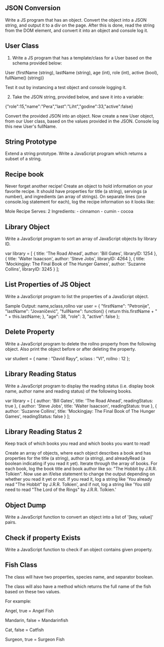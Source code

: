 ## JSON Conversion

Write a JS program that has an object.
Convert the object into a JSON string, and output it to a div on the page.
After this is done, read the string from the DOM element, and convert it into an object and console log it.

## User Class

1. Write a JS program that has a template/class for a User based on the schema provided below:

User {firstName (string), lastName (string), age (int), role (int), active (bool), fullName() (string)}

Test it out by instancing a test object and console logging it.

2. Take the JSON string, provided below, and save it into a variable:

{"role":15,"name":"Pera","last":"Liht","godine":33,"active":false}

Convert the provided JSON into an object.
Now create a new User object, from our User class, based on the values provided in the JSON.
Console log this new User's fullName.

## String Prototype

Extend a string prototype. Write a JavaScript program which returns a subset of a string.

## Recipe book

Never forget another recipe! Create an object to hold information on your favorite recipe. It should have properties for title (a string), servings (a number), and ingredients (an array of strings). On separate lines (one console.log statement for each), log the recipe information so it looks like:

Mole Recipe Serves: 2 Ingredients: - cinnamon - cumin - cocoa

## Library Object

Write a JavaScript program to sort an array of JavaScript objects by library ID.

var library = [ { title: 'The Road Ahead', author: 'Bill Gates', libraryID: 1254 }, { title: 'Walter Isaacson', author: 'Steve Jobs', libraryID: 4264 }, { title: 'Mockingjay: The Final Book of The Hunger Games', author: 'Suzanne Collins', libraryID: 3245 } ];

## List Properties of JS Object

Write a JavaScript program to list the properties of a JavaScript object.

Sample Output: name,sclass,rollno
var user = { "firstName": "Petronije", "lastName": "Jovaničević", "fullName": function() { return this.firstName + " " + this.lastName; }, "age": 38, "role": 3, "active": false };

## Delete Property

Write a JavaScript program to delete the rollno property from the following object. Also print the object before or after deleting the property.

var student = { name : "David Rayy", sclass : "VI", rollno : 12 };

## Library Reading Status

Write a JavaScript program to display the reading status (i.e. display book name, author name and reading status) of the following books.

var library = [ { author: 'Bill Gates', title: 'The Road Ahead', readingStatus: true }, { author: 'Steve Jobs', title: 'Walter Isaacson', readingStatus: true }, { author: 'Suzanne Collins', title: 'Mockingjay: The Final Book of The Hunger Games', readingStatus: false } ];

## Library Reading Status 2

Keep track of which books you read and which books you want to read!

Create an array of objects, where each object describes a book and has properties for the title (a string), author (a string), and alreadyRead (a boolean indicating if you read it yet).
Iterate through the array of books. For each book, log the book title and book author like so: "The Hobbit by J.R.R. Tolkien".
Now use an if/else statement to change the output depending on whether you read it yet or not. If you read it, log a string like 'You already read "The Hobbit" by J.R.R. Tolkien', and if not, log a string like 'You still need to read "The Lord of the Rings" by J.R.R. Tolkien.'


## Object Dump

Write a JavaScript function to convert an object into a list of '[key, value]' pairs.

## Check if property Exists

Write a JavaScript function to check if an object contains given property.

## Fish Class

The class will have two properties, species name, and separator boolean.

The class will also have a method which returns the full name of the fish based on these two values.

For example:

Angel, true = Angel Fish

Mandarin, false = Mandarinfish

Cat, false = Catfish

Surgeon, true = Surgeon Fish